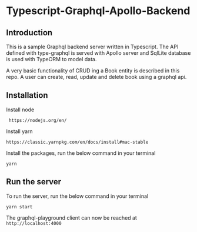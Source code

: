 # Typescript-Graphql-Apollo-Backend

## Introduction

This is a sample Graphql backend server written in Typescript. The API defined with type-graphql is served with Apollo server and SqlLite database is used with TypeORM to model data.

A very basic functionality of CRUD ing a Book entity is described in this repo. A user can create, read, update and delete book using a graphql api.

## Installation

Install node

```
 https://nodejs.org/en/
```

Install yarn

```
https://classic.yarnpkg.com/en/docs/install#mac-stable
```

Install the packages, run the below command in your terminal

```
yarn
```

## Run the server

To run the server, run the below command in your terminal

```
yarn start
```

The graphql-playground client can now be reached at `http://localhost:4000`
